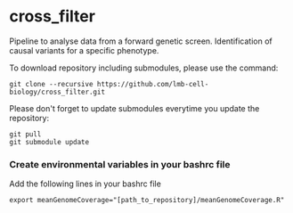# cross_filter
Pipeline to analyse data from a forward	genetic	screen. Identification of causal variants for a specific phenotype.

To download repository including submodules, please use the command:
```
git clone --recursive https://github.com/lmb-cell-biology/cross_filter.git
```

Please don't forget to update submodules everytime you update the repository:
```
git pull
git submodule update
```

### Create environmental variables in your bashrc file
Add the following lines in your bashrc file
```
export meanGenomeCoverage="[path_to_repository]/meanGenomeCoverage.R"
```
